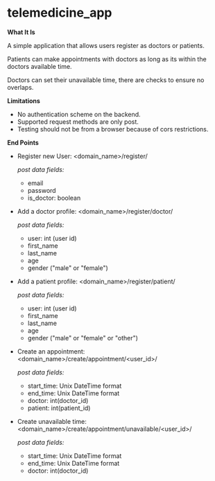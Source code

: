 # telemedicine_app

**What It Is**

A simple application that allows users register as doctors or patients.

Patients can make appointments with doctors as long as its within the doctors available time.

Doctors can set their unavailable time, there are checks to ensure no overlaps.




**Limitations**

- No authentication scheme on the backend.
- Supported request methods are only post.
- Testing should not be from a browser because of cors restrictions.




**End Points**

- Register new User:
  <domain_name>/register/

  *post data fields:*

  - email
  - password
  - is_doctor: boolean

- Add a doctor profile:
  <domain_name>/register/doctor/

  *post data fields:*

  - user: int (user id)
  - first_name
  - last_name
  - age
  - gender ("male" or "female")

- Add a patient profile:
  <domain_name>/register/patient/

  *post data fields:*

  - user: int (user id)
  - first_name
  - last_name
  - age
  - gender ("male" or "female" or "other")

- Create an appointment:
  <domain_name>/create/appointment/<user_id>/

  *post data fields:*

  - start_time: Unix DateTime format
  - end_time: Unix DateTime format
  - doctor: int(doctor_id)
  - patient: int(patient_id)

- Create unavailable time:
  <domain_name>/create/appointment/unavailable/<user_id>/

  *post data fields:*

  - start_time: Unix DateTime format
  - end_time: Unix DateTime format
  - doctor: int(doctor_id)
